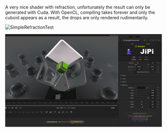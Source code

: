 <!-- +++ DO NOT REMOVE THIS COMMENT +++ DO NOT ADD OR EDIT ANY TEXT BEFORE THIS LINE +++ IT WOULD BE A REALLY BAD IDEA +++ -->

A very nice shader with refraction, unfortunately the result can only be generated with Cuda. With OpenCL, compiling takes forever and only the cuboid appears as a result, the drops are only rendered rudimentarily.

![SimpleRefractionTest](https://user-images.githubusercontent.com/78935215/187634245-973d63f6-7805-41bd-9586-996403a7b6f7.gif)

[![Thumbnail](SimpleRefractionTest.png)](https://www.shadertoy.com/view/flcSW2 "View on Shadertoy.com")

<!-- +++ DO NOT REMOVE THIS COMMENT +++ DO NOT EDIT ANY TEXT THAT COMES AFTER THIS LINE +++ TRUST ME: JUST DON'T DO IT +++ -->
